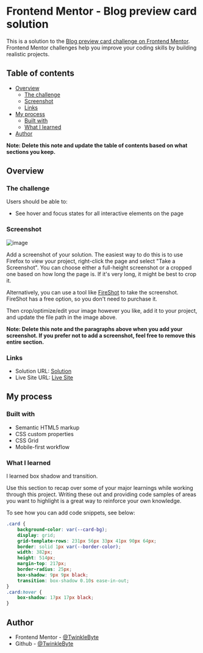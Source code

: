 # Frontend Mentor - Blog preview card solution

This is a solution to the [Blog preview card challenge on Frontend Mentor](https://www.frontendmentor.io/challenges/blog-preview-card-ckPaj01IcS). Frontend Mentor challenges help you improve your coding skills by building realistic projects. 

## Table of contents

- [Overview](#overview)
  - [The challenge](#the-challenge)
  - [Screenshot](#screenshot)
  - [Links](#links)
- [My process](#my-process)
  - [Built with](#built-with)
  - [What I learned](#what-i-learned)
- [Author](#author)

**Note: Delete this note and update the table of contents based on what sections you keep.**

## Overview

### The challenge

Users should be able to:

- See hover and focus states for all interactive elements on the page

### Screenshot

![image](https://github.com/TwinkleByte/Blog-preview-card/assets/91601992/9f520014-1c96-4f02-8b55-db3c49f2d389)

Add a screenshot of your solution. The easiest way to do this is to use Firefox to view your project, right-click the page and select "Take a Screenshot". You can choose either a full-height screenshot or a cropped one based on how long the page is. If it's very long, it might be best to crop it.

Alternatively, you can use a tool like [FireShot](https://getfireshot.com/) to take the screenshot. FireShot has a free option, so you don't need to purchase it. 

Then crop/optimize/edit your image however you like, add it to your project, and update the file path in the image above.

**Note: Delete this note and the paragraphs above when you add your screenshot. If you prefer not to add a screenshot, feel free to remove this entire section.**

### Links

- Solution URL: [Solution](https://github.com/TwinkleByte/Blog-preview-card)
- Live Site URL: [Live Site](https://twinklebyte.github.io/Blog-preview-card/)

## My process

### Built with

- Semantic HTML5 markup
- CSS custom properties
- CSS Grid
- Mobile-first workflow

### What I learned

I learned box shadow and transition.

Use this section to recap over some of your major learnings while working through this project. Writing these out and providing code samples of areas you want to highlight is a great way to reinforce your own knowledge.

To see how you can add code snippets, see below:

```css
.card {
    background-color: var(--card-bg);
    display: grid;
    grid-template-rows: 231px 56px 33px 41px 90px 64px;
    border: solid 1px var(--border-color);
    width: 382px;
    height: 514px;
    margin-top: 217px;
    border-radius: 25px;
    box-shadow: 9px 9px black;
    transition: box-shadow 0.10s ease-in-out;
}
.card:hover {
    box-shadow: 17px 17px black;
}
```

## Author

- Frontend Mentor - [@TwinkleByte](https://www.frontendmentor.io/profile/TwinkleByte)
- Github - [@TwinkleByte](https://github.com/TwinkleByte)
